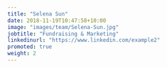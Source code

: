```yaml
---
title: "Selena Sun"
date: 2018-11-19T10:47:58+10:00
image: "images/team/Selena-Sun.jpg"
jobtitle: "Fundraising & Marketing"
linkedinurl: "https://www.linkedin.com/example2"
promoted: true
weight: 2
---
```

